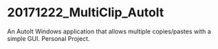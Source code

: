 # 20171222_MultiClip_AutoIt
An AutoIt Windows application that allows multiple copies/pastes with a simple GUI. Personal Project.
